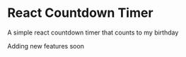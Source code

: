 # React Countdown Timer

A simple react countdown timer that counts to my birthday

Adding new features soon
